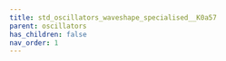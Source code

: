 ```yaml
---
title: std_oscillators_waveshape_specialised__K0a57
parent: oscillators
has_children: false
nav_order: 1
---
```

